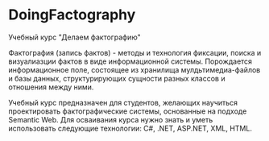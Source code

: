 # DoingFactography
Учебный курс "Делаем фактографию"

Фактография (запись фактов) - методы и технология фиксации, поиска и визуалиазции фактов в виде информационной системы. Порождается информационное поле, состоящее из хранилища мулдьтимедиа-файлов и базы данных, структурирующих сущности разных классов и отношения между ними.  

Учебный курс предназначен для студентов, желающих научиться проектировать фактографические системы, основанные на подходе Semantic Web. Для осваивания курса нужно знать и уметь использовать следующие технологии: C#, .NET, ASP.NET, XML, HTML.

